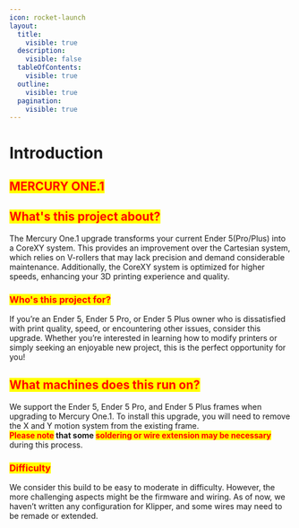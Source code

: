 ```yaml
---
icon: rocket-launch
layout:
  title:
    visible: true
  description:
    visible: false
  tableOfContents:
    visible: true
  outline:
    visible: true
  pagination:
    visible: true
---
```


# Introduction

## <mark style="color:red;">MERCURY ONE.1</mark> <a href="#mercury-one1" id="mercury-one1"></a>

## <mark style="color:red;">What's this project about?</mark>

The Mercury One.1 upgrade transforms your current Ender 5(Pro/Plus) into a CoreXY system. This provides an improvement over the Cartesian system, which relies on V-rollers that may lack precision and demand considerable maintenance. Additionally, the CoreXY system is optimized for higher speeds, enhancing your 3D printing experience and quality.

### <mark style="color:red;">Who's this project for?</mark> <a href="#whos-this-project-for" id="whos-this-project-for"></a>

If you’re an Ender 5, Ender 5 Pro, or Ender 5 Plus owner who is dissatisfied with print quality, speed, or encountering other issues, consider this upgrade. Whether you’re interested in learning how to modify printers or simply seeking an enjoyable new project, this is the perfect opportunity for you!

## <mark style="color:red;">What machines does this run on?</mark>

We support the Ender 5, Ender 5 Pro, and Ender 5 Plus frames when upgrading to Mercury One.1. To install this upgrade, you will need to remove the X and Y motion system from the existing frame.\
<mark style="color:red;">**Please note**</mark>**&#x20;that some&#x20;**<mark style="color:red;">**soldering or wire extension may be necessary**</mark> during this process.

### <mark style="color:red;">Difficulty</mark> <a href="#difficulty" id="difficulty"></a>

We consider this build to be easy to moderate in difficulty. However, the more challenging aspects might be the firmware and wiring. As of now, we haven’t written any configuration for Klipper, and some wires may need to be remade or extended.
